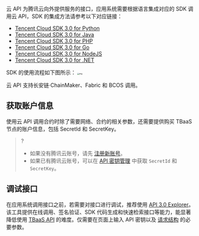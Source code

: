 云 API 为腾讯云向外提供服务的接口，应用系统需要根据语言集成对应的 SDK 调用云 API，SDK 的集成方法请参考以下对应链接：

- [Tencent Cloud SDK 3.0 for Python](https://github.com/TencentCloud/tencentcloud-sdk-python)
- [Tencent Cloud SDK 3.0 for Java](https://github.com/TencentCloud/tencentcloud-sdk-java)
- [Tencent Cloud SDK 3.0 for PHP](https://github.com/TencentCloud/tencentcloud-sdk-php)
- [Tencent Cloud SDK 3.0 for Go](https://github.com/TencentCloud/tencentcloud-sdk-go)
- [Tencent Cloud SDK 3.0 for NodeJS](https://github.com/TencentCloud/tencentcloud-sdk-nodejs)
- [Tencent Cloud SDK 3.0 for .NET](https://github.com/TencentCloud/tencentcloud-sdk-dotnet)

SDK 的使用流程如下图所示： 
<img src="https://main.qcloudimg.com/raw/3abf6af1b8f0f1096619fa0945a3d789.png" alt="img" style="zoom: 33%;" />            

云 API 支持长安链·ChainMaker、Fabric 和 BCOS 调用。

## 获取账户信息

使用云 API 调用合约时除了需要网络、合约的相关参数，还需要提供购买 TBaaS 节点的账户信息，包括 SecretId 和 SecretKey。

>?
>
>- 如果没有腾讯云账号，请先 [注册新账号](https://cloud.tencent.com/register)。
>- 如果已有腾讯云账号，可以在 [API 密钥管理](https://console.cloud.tencent.com/cam/capi) 中获取 `SecretId` 和 `SecretKey`。



## 调试接口

在应用系统调用接口之前，若需要对接口进行调试，推荐使用 [API 3.0 Explorer](https://console.cloud.tencent.com/api/explorer?Product=tbaas&Version=2018-04-16&Action=GetInvokeTx)。该工具提供在线调用、签名验证、SDK 代码生成和快速检索接口等能力，能显著降低使用 [TBaaS API](https://cloud.tencent.com/document/product/663/19457) 的难度。仅需要在页面上输入 API 密钥以及 [请求结构](https://cloud.tencent.com/document/product/663/19457) 的必要参数。
